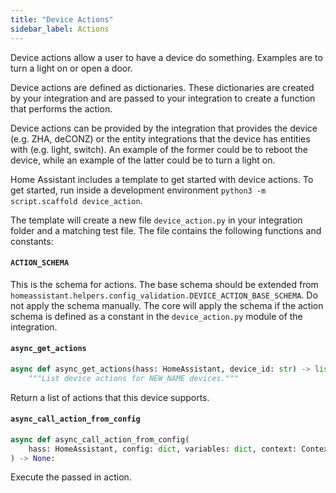 ```yaml
---
title: "Device Actions"
sidebar_label: Actions
---
```


Device actions allow a user to have a device do something. Examples are to turn a light on or open a door.

Device actions are defined as dictionaries. These dictionaries are created by your integration and are passed to your integration to create a function that performs the action.

Device actions can be provided by the integration that provides the device (e.g. ZHA, deCONZ) or the entity integrations that the device has entities with (e.g. light, switch).
An example of the former could be to reboot the device, while an example of the latter could be to turn a light on.

Home Assistant includes a template to get started with device actions. To get started, run inside a development environment `python3 -m script.scaffold device_action`.

The template will create a new file `device_action.py` in your integration folder and a matching test file. The file contains the following functions and constants:

#### `ACTION_SCHEMA`

This is the schema for actions. The base schema should be extended from `homeassistant.helpers.config_validation.DEVICE_ACTION_BASE_SCHEMA`. Do not apply the schema manually. The core will apply the schema if the action schema is defined as a constant in the `device_action.py` module of the integration.

#### `async_get_actions`

```py
async def async_get_actions(hass: HomeAssistant, device_id: str) -> list[dict]:
    """List device actions for NEW_NAME devices."""
```

Return a list of actions that this device supports.

#### `async_call_action_from_config`

```py
async def async_call_action_from_config(
    hass: HomeAssistant, config: dict, variables: dict, context: Context | None
) -> None:
```

Execute the passed in action.
